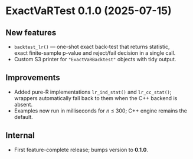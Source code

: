 # ExactVaRTest 0.1.0 (2025-07-15)

## New features
* `backtest_lr()` — one-shot exact back-test that returns statistic,  
  exact finite-sample p-value and reject/fail decision in a single call.
* Custom S3 printer for `"ExactVaRBacktest"` objects with tidy output.

## Improvements
* Added pure-R implementations `lr_ind_stat()` and `lr_cc_stat()`;  
  wrappers automatically fall back to them when the C++ backend is absent.
* Examples now run in milliseconds for *n* ≤ 300; C++ engine remains the default.

## Internal
* First feature-complete release; bumps version to **0.1.0**.
